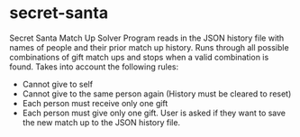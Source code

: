 # secret-santa
Secret Santa Match Up Solver
Program reads in the JSON history file with names of people and their prior match up history.
Runs through all possible combinations of gift match ups and stops when a valid combination is found.
Takes into account the following rules:
- Cannot give to self
- Cannot give to the same person again (History must be cleared to reset)
- Each person must receive only one gift
- Each person must give only one gift.
User is asked if they want to save the new match up to the JSON history file.

